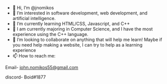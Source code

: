 - 👋 Hi, I’m @jnomikos
- 👀 I’m interested in software development, web development, and artificial intelligence.
- 🌱 I’m currently learning HTML/CSS, Javascript, and C++
- 🏫 I am currently majoring in Computer Science, and I have the most experience using the C++ language.
- 💞️ I’m looking to collaborate on anything that will help me learn! Maybe if you need help making a website, I can try to help as a learning experience
- 📫 How to reach me:

Email- john.nomikos55@gmail.com

discord- Boid#1877

<!---
jnomikos/jnomikos is a ✨ special ✨ repository because its `README.md` (this file) appears on your GitHub profile.
You can click the Preview link to take a look at your changes.
--->
